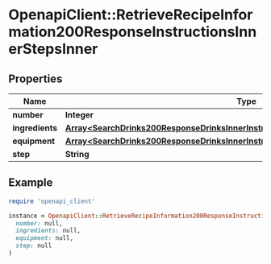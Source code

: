 # OpenapiClient::RetrieveRecipeInformation200ResponseInstructionsInnerStepsInner

## Properties

| Name | Type | Description | Notes |
| ---- | ---- | ----------- | ----- |
| **number** | **Integer** |  | [optional] |
| **ingredients** | [**Array&lt;SearchDrinks200ResponseDrinksInnerInstructionsInnerStepsInnerIngredientsInner&gt;**](SearchDrinks200ResponseDrinksInnerInstructionsInnerStepsInnerIngredientsInner.md) |  | [optional] |
| **equipment** | [**Array&lt;SearchDrinks200ResponseDrinksInnerInstructionsInnerStepsInnerIngredientsInner&gt;**](SearchDrinks200ResponseDrinksInnerInstructionsInnerStepsInnerIngredientsInner.md) |  | [optional] |
| **step** | **String** |  | [optional] |

## Example

```ruby
require 'openapi_client'

instance = OpenapiClient::RetrieveRecipeInformation200ResponseInstructionsInnerStepsInner.new(
  number: null,
  ingredients: null,
  equipment: null,
  step: null
)
```

